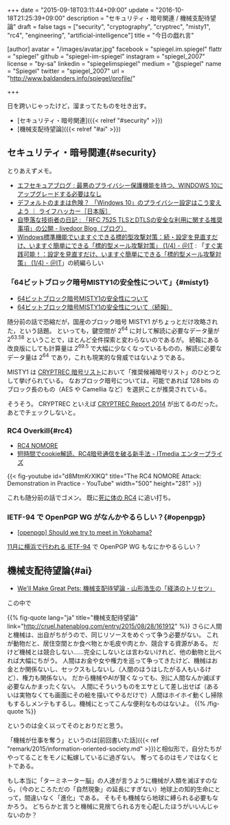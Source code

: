 +++
date = "2015-09-18T03:11:44+09:00"
update = "2016-10-18T21:25:39+09:00"
description = "セキュリティ・暗号関連 / 機械支配待望論"
draft = false
tags = ["security", "cryptography", "cryptrec", "misty1", "rc4", "engineering", "artificial-intelligence"]
title = "今日の戯れ言"

[author]
  avatar = "/images/avatar.jpg"
  facebook = "spiegel.im.spiegel"
  flattr = "spiegel"
  github = "spiegel-im-spiegel"
  instagram = "spiegel_2007"
  license = "by-sa"
  linkedin = "spiegelimspiegel"
  medium = "@spiegel"
  name = "Spiegel"
  twitter = "spiegel_2007"
  url = "http://www.baldanders.info/spiegel/profile/"

+++

日を跨いじゃったけど，溜まってたものを吐き出す。


- [セキュリティ・暗号関連]({{< relref "#security" >}})
- [機械支配待望論]({{< relref "#ai" >}})

## セキュリティ・暗号関連{#security}

とりあえずメモ。

- [エフセキュアブログ : 最悪のプライバシー保護機能を持つ、WINDOWS 10にアップグレードする必要はなし](http://blog.f-secure.jp/archives/50754420.html)
- [デフォルトのままは危険？ 「Windows 10」のプライバシー設定はこう変えよう ｜ ライフハッカー［日本版］](http://www.lifehacker.jp/2015/08/150817win10_privacy.html)
- [自堕落な技術者の日記 : 「RFC 7525 TLSとDTLSの安全な利用に関する推奨事項」の公開 - livedoor Blog（ブログ）](http://blog.livedoor.jp/k_urushima/archives/1768181.html)
- [Windows標準機能でいますぐできる標的型攻撃対策：続・設定を見直すだけ、いますぐ簡単にできる「標的型メール攻撃対策」 (1/4) - ＠IT](http://www.atmarkit.co.jp/ait/articles/1509/16/news007.html) : 「[すぐ実践可能！：設定を見直すだけ、いますぐ簡単にできる「標的型メール攻撃対策」 (1/4) - ＠IT](http://www.atmarkit.co.jp/ait/articles/1409/05/news006.html)」の続編らしい

### 「64ビットブロック暗号MISTY1の安全性について」{#misty1}

- [64ビットブロック暗号MISTY1の安全性について](http://cryptrec.go.jp/topics/cryptrec_20150716_misty1_cryptanalysis.html)
- [64ビットブロック暗号MISTY1の安全性について（続報）](http://cryptrec.go.jp/topics/cryptrec_20150812_misty1_cryptanalysis.html)

随分前の話で恐縮だが，国産のブロック暗号 MISTY1 がちょっとだけ攻略された，という話題。
といっても，鍵空間が $2^{64}$ に対して解読に必要なデータ量が $2^{63.58}$ ということで，ほとんど全件探索と変わらないのであるが。
続報にある改良版にしても計算量は $2^{69.5}$ で大幅に少なくなっているものの，解読に必要なデータ量は $2^{64}$ であり，これも現実的な脅威ではないようである。

MISTY1 は [CRYPTREC 暗号リスト](http://cryptrec.go.jp/list.html)において「推奨候補暗号リスト」のひとつとして挙げられている。
なおブロック暗号については，可能であれば $128\,\mathrm{bits}$ のブロック長のもの（AES や Camellia など）を選択ことが推奨されている。

そうそう。
CRYPTREC といえば [CRYPTREC Report 2014](http://cryptrec.go.jp/topics/cryptrec_20150716_c14report.html) が出てるのだった。
あとでチェックしないと。

### RC4 Overkill{#rc4}

- [RC4 NOMORE](https://www.rc4nomore.com/)
- [短時間でcookie解読、RC4暗号通信を破る新手法 - ITmedia エンタープライズ](http://www.itmedia.co.jp/enterprise/articles/1507/17/news058.html)

{{< fig-youtube id="d8MtmKrXlKQ" title="The RC4 NOMORE Attack: Demonstration in Practice - YouTube" width="500" height="281" >}}

これも随分前の話でゴメン。
既に[死に体の RC4](http://www.baldanders.info/spiegel/log2/000810.shtml) に追い打ち。

### IETF-94 で OpenPGP WG がなんかやるらしい？{#openpgp}

- [[openpgp] Should we try to meet in Yokohama?](https://mailarchive.ietf.org/arch/search/?email_list=openpgp)

[11月に横浜で行われる IETF-94](https://www.ietf.org/meeting/94/index.html) で OpenPGP WG もなにかやるらしい？

## 機械支配待望論{#ai}

- [We'll Make Great Pets: 機械支配待望論 - 山形浩生の「経済のトリセツ」](http://cruel.hatenablog.com/entry/2015/08/28/161912)

この中で

{{% fig-quote lang="ja" title="機械支配待望論" link="http://cruel.hatenablog.com/entry/2015/08/28/161912" %}}
さらに人間と機械は、出自がちがうので、同じリソースをめぐって争う必要がない。
これが動物だと、居住空間とか食べ物とか毛皮や肉とか、競合する資源がある。
だけど機械とは競合しない……完全にしないとは言わないけれど、他の動物と比べれば大幅にちがう。
人間はお金や女や権力を巡って争ってきたけど、機械はお金とか関係ないし、セックスもしないし（人間のほうはしたがる人もいるけど）、権力も関係ない。
だから機械やAIが賢くなっても、別に人間なんか滅ぼす必要なんかまったくない。
人間にそういうものをエサとして差し出せば（あるいは実物なくても画面にその絵を描いてやるだけで）人間はホイホイ動くし掃除もするしメンテもするし。機械にとってこんな便利なものはないよ。
{{% /fig-quote %}}

というのは全く以ってそのとおりだと思う。

「機械が仕事を奪う」というのは[前回書いた話]({{< ref "remark/2015/information-oriented-society.md" >}})と相似形で，自分たちがやってることをモノに転嫁しているに過ぎない。
奪ってるのはモノではなくヒトである。

もし本当に「ターミネーター脳」の人達が言うように機械が人類を滅ぼすのなら，（今のところただの「自然現象」の延長にすぎない）地球上の知的生命にとって，間違いなく「進化」である。
そもそも機械なら地球に縛られる必要もなかろう。
どちらかと言うと機械に見捨てられる方を心配したほうがいいんじゃないのか？
